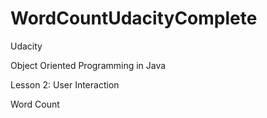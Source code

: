 # WordCountUdacityComplete

Udacity

Object Oriented Programming in Java

Lesson 2: User Interaction

Word Count

